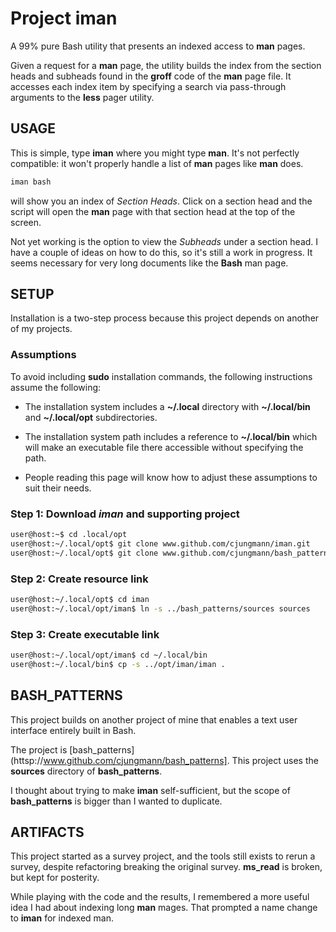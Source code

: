 # Project iman

A 99% pure Bash utility that presents an indexed access to **man**
pages.

Given a request for a **man** page, the utility builds the index
from the section heads and subheads found in the **groff** code
of the **man** page file.  It accesses each index item by specifying
a search via pass-through arguments to the **less** pager utility.

## USAGE

This is simple, type **iman** where you might type **man**.  It's
not perfectly compatible: it won't properly handle a list of **man**
pages like **man** does.

~~~sh
iman bash
~~~

will show you an index of _Section Heads_.  Click on a section head
and the script will open the **man** page with that section head at
the top of the screen.

Not yet working is the option to view the _Subheads_ under a section
head.  I have a couple of ideas on how to do this, so it's still a
work in progress.  It seems necessary for very long documents like
the **Bash** man page.

## SETUP

Installation is a two-step process because this project depends on
another of my projects.

### Assumptions

To avoid including **sudo** installation commands, the following
instructions assume the following:

- The installation system includes a **~/.local** directory with
  **~/.local/bin** and **~/.local/opt** subdirectories.

- The installation system path includes a reference to
  **~/.local/bin** which will make an executable file there
  accessible without specifying the path.

- People reading this page will know how to adjust these
  assumptions to suit their needs.

### Step 1: Download *iman* and supporting project

~~~sh
user@host:~$ cd .local/opt
user@host:~/.local/opt$ git clone www.github.com/cjungmann/iman.git
user@host:~/.local/opt$ git clone www.github.com/cjungmann/bash_patterns.git
~~~

### Step 2: Create resource link
~~~sh
user@host:~/.local/opt$ cd iman
user@host:~/.local/opt/iman$ ln -s ../bash_patterns/sources sources
~~~

### Step 3: Create executable link
~~~sh
user@host:~/.local/opt/iman$ cd ~/.local/bin
user@host:~/.local/bin$ cp -s ../opt/iman/iman .
~~~

## BASH_PATTERNS

This project builds on another project of mine that enables a text
user interface entirely built in Bash.

The project is [bash_patterns](httsp://www.github.com/cjungmann/bash_patterns].
This project uses the **sources** directory of **bash_patterns**.

I thought about trying to make **iman** self-sufficient, but the
scope of **bash_patterns** is bigger than I wanted to duplicate.

## ARTIFACTS

This project started as a survey project, and the tools still
exists to rerun a survey, despite refactoring breaking the
original survey.  **ms_read** is broken, but kept for posterity.

While playing with the code and the results, I remembered a more
useful idea I had about indexing long **man** mages.  That prompted
a name change to **iman** for indexed man.

